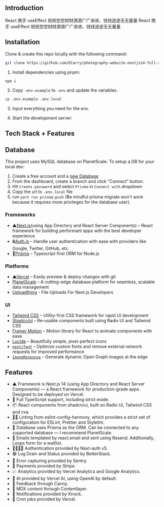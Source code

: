 ## Introduction

React 携手 useEffect 祝祝您您财财源源广广进进，钱钱途途无无量量 
React 携手 useEffect 祝祝您您财财源源广广进进，钱钱途途无无量量

## Installation

Clone & create this repo locally with the following command:

```bash
git clone https://github.com/ECarry/photography-website-nextjs14-full-stack.git
```

1. Install dependencies using pnpm:

```sh
npm i
```

2. Copy `.env.example` to `.env` and update the variables.

```sh
cp .env.example .env.local
```

3. Input everything you need for the env.

4. Start the development server:

## Tech Stack + Features

## Database

This project uses MySQL database on PlanetScale. To setup a DB for your local dev:

1. Create a free account and a [new Database](https://planetscale.com/docs/tutorials/planetscale-quick-start-guide#create-a-database)
2. From the dashboard, create a branch and click "Connect" button.
3. Hit `Create password` and select `Prisma` in `Connect with` dropdown
4. Copy the url to `.env.local` file
5. run `yarn run prisma:push` (Be mindful prisma migrate won't work because it requires more privileges for the database user).

### Frameworks

- ▲[Next.js](https://nextjs.org/)(using App Directory and React Server Components) – React framework for building performant apps with the best developer experience
- 🔒[Auth.js](https://authjs.dev/) – Handle user authentication with ease with providers like Google, Twitter, GitHub, etc.
- 📀[Prisma](https://www.prisma.io/) – Typescript-first ORM for Node.js

### Platforms

- ▲[Vercel](https://vercel.com/) – Easily preview & deploy changes with git
- [PlanetScale](https://planetscale.com/) – A cutting-edge database platform for seamless, scalable data management
- [Uploadthing](https://uploadthing.com/) - File Uploads For Next.js Developers

### UI

- [Tailwind CSS](https://tailwindcss.com/) – Utility-first CSS framework for rapid UI development
- [Shadcn/ui](https://ui.shadcn.com/) – Re-usable components built using Radix UI and Tailwind CSS
- [Framer Motion](https://framer.com/motion) – Motion library for React to animate components with ease
- [Lucide](https://lucide.dev/) – Beautifully simple, pixel-perfect icons
- [`next/font`](https://nextjs.org/docs/basic-features/font-optimization) – Optimize custom fonts and remove external network requests for improved performance
- [`ImageResponse`](https://nextjs.org/docs/app/api-reference/functions/image-response) – Generate dynamic Open Graph images at the edge

## Features

- ▲ Framework is Next.js 14 (using App Directory and React Server Components) — a React framework for production-grade apps. Designed to be deployed on Vercel.
- 🤝 Full TypeScript support, including strict mode.
- 📦 React components from shadcn/ui, built on Radix UI, Tailwind CSS and cva.
- 👩‍⚖️ Linting from eslint-config-harmony, which provides a strict set of configuration for ESLint, Prettier and Stylelint.
- 📀 Database uses Prisma as the ORM. Can be connected to any supported database — I recommend PlanetScale.
- 📧 Emails templated by react.email and sent using Resend. Additionally, Loops form for a waitlist.
- 👨‍👩‍👧‍👦 Authentication provided by Next-auth v5.
- 🟢 Log Drain and Status provided by BetterStack.
- 🐞 Error capturing provided by Sentry.
- 💸 Payments provided by Stripe.
- 📈 Analytics provided by Vercel Analytics and Google Analytics.
- 🤖 AI provided by Vercel AI, using OpenAI by default.
- 💬 Feedback through Canny.
- 📝 MDX content through Contentlayer.
- 🔔 Notifications provided by Knock.
- 🔄 Cron jobs provided by Vercel.
